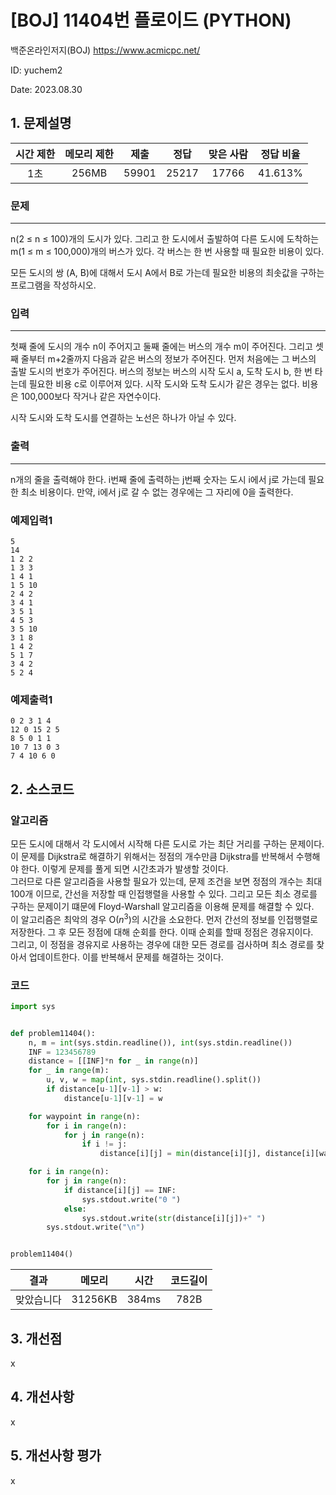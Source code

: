 # [BOJ] 11404번 플로이드 (PYTHON)
백준온라인저지(BOJ) https://www.acmicpc.net/

ID: yuchem2

Date: 2023.08.30
## 1. 문제설명
| 시간 제한 | 메모리 제한 | 제출  | 정답 | 맞은 사람 | 정답 비율 |
| :---: | :---: | :---: | :---: | :---: | :---: |
| 1초 | 256MB | 59901 | 25217 | 17766  | 41.613% |

### 문제
---
n(2 ≤ n ≤ 100)개의 도시가 있다. 그리고 한 도시에서 출발하여 다른 도시에 도착하는 m(1 ≤ m ≤ 100,000)개의 버스가 있다. 각 버스는 한 번 사용할 때 필요한 비용이 있다.

모든 도시의 쌍 (A, B)에 대해서 도시 A에서 B로 가는데 필요한 비용의 최솟값을 구하는 프로그램을 작성하시오.

### 입력
---
첫째 줄에 도시의 개수 n이 주어지고 둘째 줄에는 버스의 개수 m이 주어진다. 그리고 셋째 줄부터 m+2줄까지 다음과 같은 버스의 정보가 주어진다. 먼저 처음에는 그 버스의 출발 도시의 번호가 주어진다. 버스의 정보는 버스의 시작 도시 a, 도착 도시 b, 한 번 타는데 필요한 비용 c로 이루어져 있다. 시작 도시와 도착 도시가 같은 경우는 없다. 비용은 100,000보다 작거나 같은 자연수이다.

시작 도시와 도착 도시를 연결하는 노선은 하나가 아닐 수 있다.

### 출력
---
n개의 줄을 출력해야 한다. i번째 줄에 출력하는 j번째 숫자는 도시 i에서 j로 가는데 필요한 최소 비용이다. 만약, i에서 j로 갈 수 없는 경우에는 그 자리에 0을 출력한다.

### 예제입력1
```
5
14
1 2 2
1 3 3
1 4 1
1 5 10
2 4 2
3 4 1
3 5 1
4 5 3
3 5 10
3 1 8
1 4 2
5 1 7
3 4 2
5 2 4
```
### 예제출력1
```
0 2 3 1 4
12 0 15 2 5
8 5 0 1 1
10 7 13 0 3
7 4 10 6 0
```
## 2. 소스코드

### 알고리즘
모든 도시에 대해서 각 도시에서 시작해 다른 도시로 가는 최단 거리를 구하는 문제이다. 이 문제를 Dijkstra로 해결하기 위해서는 정점의 개수만큼 Dijkstra를 반복해서 수행해야 한다. 이렇게 문제를 풀게 되면 시간초과가 발생할 것이다.  
그러므로 다른 알고리즘을 사용할 필요가 있는데, 문제 조건을 보면 정점의 개수는 최대 100개 이므로, 간선을 저장할 때 인접행렬을 사용할 수 있다. 그리고 모든 최소 경로를 구하는 문제이기 떄문에 Floyd-Warshall 알고리즘을 이용해 문제를 해결할 수 있다.  
이 알고리즘은 최악의 경우 O($n^3$)의 시간을 소요한다. 먼저 간선의 정보를 인접행렬로 저장한다. 그 후 모든 정점에 대해 순회를 한다. 이때 순회를 할때 정점은 경유지이다.  
그리고, 이 정점을 경유지로 사용하는 경우에 대한 모든 경로를 검사하며 최소 경로를 찾아서 업데이트한다. 이를 반복해서 문제를 해결하는 것이다.  


### 코드
```Python
import sys


def problem11404():
    n, m = int(sys.stdin.readline()), int(sys.stdin.readline())
    INF = 123456789
    distance = [[INF]*n for _ in range(n)]
    for _ in range(m):
        u, v, w = map(int, sys.stdin.readline().split())
        if distance[u-1][v-1] > w:
            distance[u-1][v-1] = w

    for waypoint in range(n):
        for i in range(n):
            for j in range(n):
                if i != j:
                    distance[i][j] = min(distance[i][j], distance[i][waypoint] + distance[waypoint][j])

    for i in range(n):
        for j in range(n):
            if distance[i][j] == INF:
                sys.stdout.write("0 ")
            else:
                sys.stdout.write(str(distance[i][j])+" ")
        sys.stdout.write("\n")


problem11404()

```
| 결과 | 메모리 | 시간 | 코드길이 |
|:---:|:-----: | :---: | :----: |
| 맞았습니다 | 31256KB | 384ms | 782B |

## 3. 개선점
x
## 4. 개선사항

x

## 5. 개선사항 평가
x
